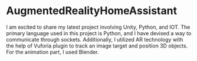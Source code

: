 # AugmentedRealityHomeAssistant
I am excited to share my latest project involving Unity, Python, and IOT. The primary language used in this project is Python, and I have devised a way to communicate through sockets. Additionally, I utilized AR technology with the help of Vuforia plugin to track an image target and position 3D objects.  For the animation part, I used Blender.
